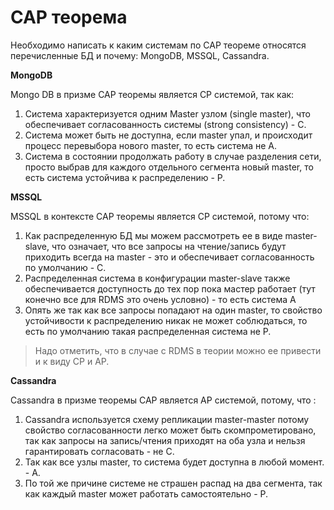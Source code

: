 ﻿# CAP теорема

Необходимо написать к каким системам по CAP теореме относятся перечисленные БД и почему:
MongoDB, MSSQL, Cassandra.

**MongoDB**

Mongo DB в призме CAP теоремы является CP системой, так как:
1. Система характеризуется одним Master узлом (single master), что обеспечивает согласованность системы (strong consistency) - C.
2. Система может быть не доступна, если master упал, и происходит процесс перевыбора нового master, то есть система не A.
3. Система в состоянии продолжать работу в случае разделения сети, просто выбрав для каждого отдельного сегмента новый master, то есть система устойчива к распределению - P.

**MSSQL**

MSSQL в контексте CAP теоремы является CP системой, потому что:
1. Как распределенную БД мы можем рассмотреть ее в виде master-slave, что означает, что все запросы на чтение/запись будут приходить всегда на master - это и обеспечивает согласованность по умолчанию - C.
2. Распределенная система в конфигурации master-slave также обеспечивается доступность до тех пор пока мастер работает (тут конечно все для RDMS это очень условно) - то есть система A
3. Опять же так как все запросы попадают на один master, то свойство устойчивости к распределению никак не может соблюдаться, то есть по умолчанию такая распределенная система не P. 

> Надо отметить, что в случае с RDMS в теории можно ее привести и к виду CP и AP. 
 
**Cassandra**

Cassandra в призме теоремы CAP является AP системой, потому, что :
1. Cassandra используется схему репликации master-master потому свойство согласованности легко может быть скомпрометировано, так как запросы на запись/чтения приходят на оба узла и нельзя гарантировать согласовать - не C.
2. Так как все узлы master, то система будет доступна в любой момент. - A.
3. По той же причине системе не страшен распад на два сегмента, так как каждый master может работать самостоятельно - P.
